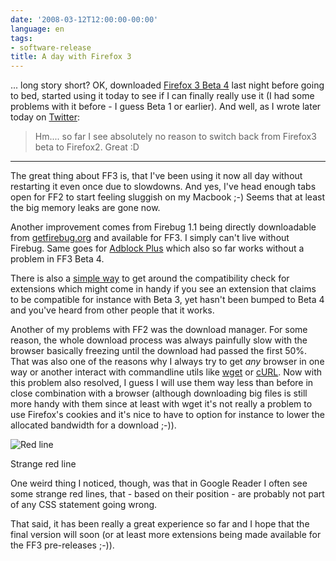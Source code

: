 ```yaml
---
date: '2008-03-12T12:00:00-00:00'
language: en
tags:
- software-release
title: A day with Firefox 3
---
```



... long story short? OK, downloaded [Firefox 3 Beta 4](http://www.mozilla.com/en-US/firefox/3.0b4/releasenotes/) last night before going to bed, started using it today to see if I can finally really use it (I had some problems with it before - I guess Beta 1 or earlier). And well, as I wrote later today on [Twitter](http://twitter.com/zerok/statuses/770317479):

> Hm.... so far I see absolutely no reason to switch back from Firefox3 beta to Firefox2. Great :D

-------------------------------

The great thing about FF3 is, that I've been using it now all day without restarting it even once due to slowdowns. And yes, I've head enough tabs open for FF2 to start feeling sluggish on my Macbook ;-) Seems that at least the big memory leaks are gone now.

Another improvement comes from Firebug 1.1 being directly downloadable from [getfirebug.org](http://getfirebug.org) and available for FF3. I simply can't live without Firebug. Same goes for [Adblock Plus](http://adblockplus.org/en/) which also so far works without a problem in FF3 Beta 4. 

There is also a [simple way](http://lifehacker.com/355973/make-your-extensions-work-with-the-firefox-3-beta) to get around the compatibility check for extensions which might come in handy if you see an extension that claims to be compatible for instance with Beta 3, yet hasn't been bumped to Beta 4 and you've heard from other people that it works.

Another of my problems with FF2 was the download manager. For some reason, the whole download process was always painfully slow with the browser basically freezing until the download had passed the first 50%. That was also one of the reasons why I always try to get *any* browser in one way or another interact with commandline utils like [wget](http://www.gnu.org/software/wget/) or [cURL](http://curl.haxx.se/). Now with this problem also resolved, I guess I will use them way less than before in close combination with a browser (although downloading big files is still more handy with them since at least with wget it's not really a problem to use Firefox's cookies and it's nice to have to option for instance to lower the allocated bandwidth for a download ;-)).

<div class="figure">
    <img src="/media/2008/ff3redline.png" alt="Red line" />
    <p class="caption">Strange red line</p>
</div>
 

One weird thing I noticed, though, was that in Google Reader I often see some strange red lines, that - based on their position - are probably not part of any CSS statement going wrong. 

That said, it has been really a great experience so far and I hope that the final version will soon (or at least more extensions being made available for the FF3 pre-releases ;-)).

